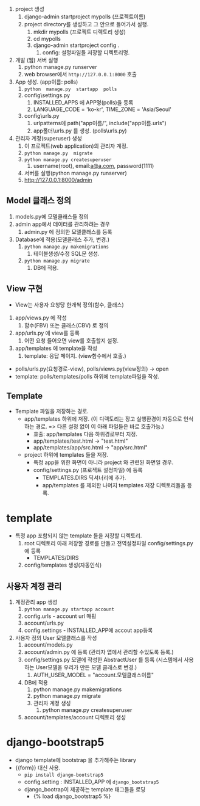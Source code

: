 1. project 생성
   1. django-admin  startproject  mypolls  (프로젝트이름)
   2. project directory를 생성하고 그 안으로 들어가서 실행.
      1. mkdir mypolls   (프로젝트 디렉토리 생성)
      2. cd mypolls
      3. django-admin  startproject  config   . 
         1. config: 설정파일들 저장할 디렉토리명.
2. 개발 (웹) 서버 실행
   1. python manage.py runserver
   2. web browser에서 `http://127.0.0.1:8000`  호출
3. App 생성. (app이름: polls)
   1. `python  manage.py  startapp  polls`
   2. config\settings.py
      1. INSTALLED_APPS 에 APP명(polls)을 등록
      2. LANGUAGE_CODE = 'ko-kr', TIME_ZONE = 'Asia/Seoul'
   3. config\urls.py
      1. urlpatterns에 path("app이름/", include("app이름.urls")
      2. app폴더\urls.py 를 생성. (polls\urls.py)
4. 관리자 계정(superuser) 생성
   1. 이 프로젝트(web application)의 관리자 계정.
   2. `python manage.py  migrate`
   3. `python manage.py createsuperuser`
      1. username(root), email:a@a.com, password(1111)
   4. 서버를 실행(python manage.py runserver)
   5. http://127.0.0.1:8000/admin

## Model 클래스 정의
1. models.py에 모델클래스들 정의
2. admin app에서 데이터를 관리하려는 경우
   1. admin.py 에 정의한 모델클래스를 등록
3. Database에 적용(모델클래스 추가, 변경.)
   1. `python manage.py makemigrations` 
      1. 테이블생성/수정 SQL문 생성.
   2. `python manage.py migrate`
      1. DB에 적용.

## View 구현
- View는 사용자 요청당 한개씩 정의(함수, 클래스)
1. app/views.py 에 작성
   1. 함수(FBV) 또는 클래스(CBV) 로 정의
2. app/urls.py 에 view를 등록
   1. 어떤 요청 들어오면 view를 호출할지 설정.
3. app/templates 에 template을 작성
   1. template: 응답 페이지. (view함수에서 호출.)

- polls/urls.py(요청경로-view), polls/views.py(view정의) -> open
- template:  polls/templates/polls 하위에 template파일을 작성.

## Template
- Template 파일을 저장하는 경로.
  - app/templates  하위에 저장. (이 디렉토리는 장고 실행환경이 자동으로 인식하는 경로. => 다른 설정 없이 이 아래 파일들은 바로 호출가능.)
    - 호출: app/templates 다음 하위경로부터 지정.
    - app/templates/test.html -> "test.html"
    - app/templates/app/src.html -> "app/src.html"
  - project 하위에 templates 들을 저장.
    - 특정 app을 위한 화면이 아니라 project 와 관련된 화면일 경우.
    - config/settings.py (프로젝트 설정파일) 에 등록
      - TEMPLATES.DIRS 딕셔너리에 추가.
      - app/templates 를 제외한 나머지 templates 저장 디렉토리들을 등록.

# template
- 특정 app 포함되지 않는 template 들을 저장할 디렉토리.
  1. root 디렉토리 아래 저장할 경로를 만들고 전역설정파일 config/settings.py 에 등록
     -  TEMPLATES/DIRS
  2. config/templates 생성(자동인식) 


## 사용자 계정 관리

1. 계정관리 app 생성
   1. `python manage.py startapp account`
   2. config.urls - account url 매핑
   3. account/urls.py
   4. config.settings - INSTALLED_APP에  accout app등록
2. 사용자 정의 User 모델클래스를 작성
   1. account/models.py
   2. account/admin.py  에 등록 (관리자 앱에서 관리할 수있도록 등록.)
   3. config/settings.py 모델에 작성한 AbstractUser 를 등록 (시스템에서 사용하는 User모델을 우리가 만든 모델 클래스로 변경.)
      1. AUTH_USER_MODEL = "account.모델클래스이름"
   4. DB에 적용
      1. python manage.py makemigrations
      2. python manage.py migrate
      3. 관리자 계정 생성
         1. python manage.py createsuperuser
   5. account/templates/account 디렉토리 생성



# django-bootstrap5
- django template에 bootstrap 을 추가해주는 library
- {{form}} 대신 사용.
  - `pip install django-bootstrap5`
  - config.setting : INSTALLED_APP 에 `django_bootstrap5`
  - django_bootrap이 제공하는 template 태그들을 로딩
    - {% load django_bootstrap5 %}